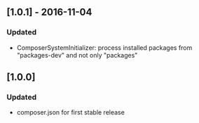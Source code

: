 ## [1.0.1] - 2016-11-04
### Updated
- ComposerSystemInitializer: process installed packages from "packages-dev" and not only "packages"

## [1.0.0]
### Updated
- composer.json for first stable release
